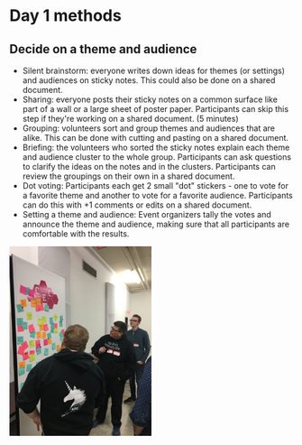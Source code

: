 # Day 1 methods

## Decide on a theme and audience

- Silent brainstorm: everyone writes down ideas for themes (or settings) and audiences on sticky notes. This could also be done on a shared document.
- Sharing: everyone posts their sticky notes on a common surface like part of a wall or a large sheet of poster paper. Participants can skip this step if they're working on a shared document. (5 minutes)
- Grouping: volunteers sort and group themes and audiences that are alike. This can be done with cutting and pasting on a shared document.
- Briefing: the volunteers who sorted the sticky notes explain each theme and audience cluster to the whole group. Participants can ask questions to clarify the ideas on the notes and in the clusters. Participants can review the groupings on their own in a shared document.
- Dot voting: Participants each get 2 small "dot" stickers - one to vote for a favorite theme and another to vote for a favorite audience.  Participants can do this with +1 comments or edits on a shared document.
- Setting a theme and audience: Event organizers tally the votes and announce the theme and audience, making sure that all participants are comfortable with the results.

<img src="images/theme-audience.jpg" alt="Two facilitators grouping sticky notes with ideas for themes and audiences" width="50%">
